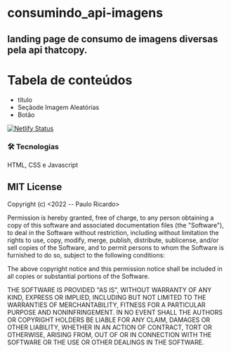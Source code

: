 # consumindo_api-imagens

<h2>landing page de consumo de imagens diversas pela api thatcopy.</h2>

<h2 Status:  🚀 Concluído .</h2>
 
Tabela de conteúdos
=================
<!--ts-->
   * título
   * Seçãode Imagem Aleatórias
   * Botão  
<!--te-->

[![Netlify Status](https://api.netlify.com/api/v1/badges/9b043fce-5886-4d78-b5d2-3ff9719b5108/deploy-status)](https://app.netlify.com/sites/api-imagens/deploys)

### 🛠 Tecnologias
HTML, CSS e Javascript


<h2>MIT License</h2>
Copyright (c) <2022 -- Paulo Ricardo>

Permission is hereby granted, free of charge, to any person obtaining a copy
of this software and associated documentation files (the "Software"), to deal
in the Software without restriction, including without limitation the rights
to use, copy, modify, merge, publish, distribute, sublicense, and/or sell
copies of the Software, and to permit persons to whom the Software is
furnished to do so, subject to the following conditions:

The above copyright notice and this permission notice shall be included in all
copies or substantial portions of the Software.

THE SOFTWARE IS PROVIDED "AS IS", WITHOUT WARRANTY OF ANY KIND, EXPRESS OR
IMPLIED, INCLUDING BUT NOT LIMITED TO THE WARRANTIES OF MERCHANTABILITY,
FITNESS FOR A PARTICULAR PURPOSE AND NONINFRINGEMENT. IN NO EVENT SHALL THE
AUTHORS OR COPYRIGHT HOLDERS BE LIABLE FOR ANY CLAIM, DAMAGES OR OTHER
LIABILITY, WHETHER IN AN ACTION OF CONTRACT, TORT OR OTHERWISE, ARISING FROM,
OUT OF OR IN CONNECTION WITH THE SOFTWARE OR THE USE OR OTHER DEALINGS IN THE
SOFTWARE.
